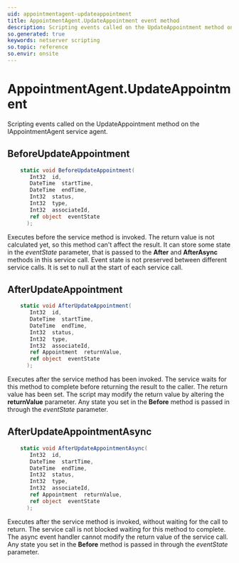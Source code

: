 ```yaml
---
uid: appointmentagent-updateappointment
title: AppointmentAgent.UpdateAppointment event method
description: Scripting events called on the UpdateAppointment method on the AppointmentAgent service agent.
so.generated: true
keywords: netserver scripting
so.topic: reference
so.envir: onsite
---
```

# AppointmentAgent.UpdateAppointment

Scripting events called on the <see cref='M:IAppointmentAgent.UpdateAppointment'>UpdateAppointment</see> method on the <see cref='IAppointmentAgent'>IAppointmentAgent</see>  service agent.

## BeforeUpdateAppointment
```cs
    static void BeforeUpdateAppointment(
       Int32  id,
       DateTime  startTime,
       DateTime  endTime,
       Int32  status,
       Int32  type,
       Int32  associateId,
       ref object  eventState
      );
```
Executes before the service method is invoked.
The return value is not calculated yet, so this method can't affect the result.
It can store some state in the *eventState* parameter, that is passed to the **After** and **AfterAsync** methods in this service call.
Event state is not preserved between different service calls. It is set to null at the start of each service call.
## AfterUpdateAppointment
```cs
    static void AfterUpdateAppointment(
       Int32  id,
       DateTime  startTime,
       DateTime  endTime,
       Int32  status,
       Int32  type,
       Int32  associateId,
       ref Appointment  returnValue,
       ref object  eventState
      );
```
Executes after the service method has been invoked. The service waits for this method to complete before returning the result to the caller.
The return value has been set. The script may modify the return value by altering the **returnValue** parameter.
Any state you set in the **Before** method is passed in through the *eventState* parameter.
## AfterUpdateAppointmentAsync
```cs
    static void AfterUpdateAppointmentAsync(
       Int32  id,
       DateTime  startTime,
       DateTime  endTime,
       Int32  status,
       Int32  type,
       Int32  associateId,
       ref Appointment  returnValue,
       ref object  eventState
      );
```
Executes after the service method is invoked, without waiting for the call to return.
The service call is not blocked waiting for this method to complete.
The async event handler cannot modify the return value of the service call.
Any state you set in the **Before** method is passed in through the *eventState* parameter.

